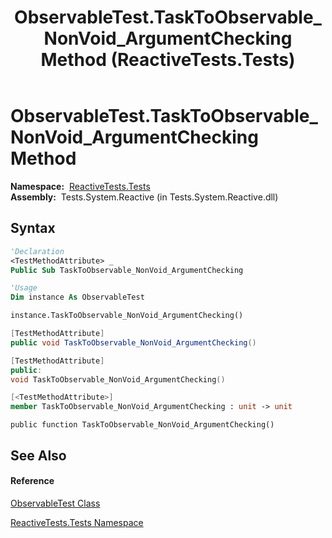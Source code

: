 ﻿---
title: ObservableTest.TaskToObservable_NonVoid_ArgumentChecking Method  (ReactiveTests.Tests)
TOCTitle: TaskToObservable_NonVoid_ArgumentChecking Method
ms:assetid: M:ReactiveTests.Tests.ObservableTest.TaskToObservable_NonVoid_ArgumentChecking
ms:mtpsurl: https://msdn.microsoft.com/en-us/library/reactivetests.tests.observabletest.tasktoobservable_nonvoid_argumentchecking(v=VS.103)
ms:contentKeyID: 36620652
ms.date: 06/28/2011
mtps_version: v=VS.103
f1_keywords:
- ReactiveTests.Tests.ObservableTest.TaskToObservable_NonVoid_ArgumentChecking
dev_langs:
- CSharp
- JScript
- VB
- FSharp
- c++
---

# ObservableTest.TaskToObservable\_NonVoid\_ArgumentChecking Method

**Namespace:**  [ReactiveTests.Tests](hh289046\(v=vs.103\).md)  
**Assembly:**  Tests.System.Reactive (in Tests.System.Reactive.dll)

## Syntax

``` vb
'Declaration
<TestMethodAttribute> _
Public Sub TaskToObservable_NonVoid_ArgumentChecking
```

``` vb
'Usage
Dim instance As ObservableTest

instance.TaskToObservable_NonVoid_ArgumentChecking()
```

``` csharp
[TestMethodAttribute]
public void TaskToObservable_NonVoid_ArgumentChecking()
```

``` c++
[TestMethodAttribute]
public:
void TaskToObservable_NonVoid_ArgumentChecking()
```

``` fsharp
[<TestMethodAttribute>]
member TaskToObservable_NonVoid_ArgumentChecking : unit -> unit 
```

``` jscript
public function TaskToObservable_NonVoid_ArgumentChecking()
```

## See Also

#### Reference

[ObservableTest Class](hh288687\(v=vs.103\).md)

[ReactiveTests.Tests Namespace](hh289046\(v=vs.103\).md)

